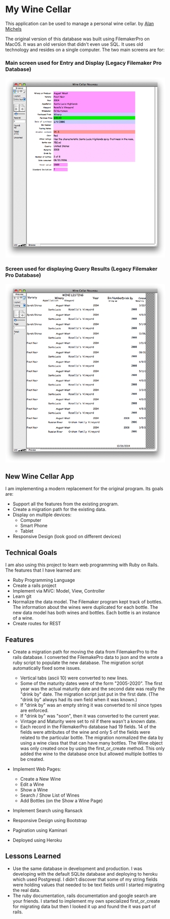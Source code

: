 # My Wine Cellar

This application can be used to manage a personal wine cellar.
by [Alan Michels](mailto:sf.michels@gmail.com)

The original version of this database was built using FilemakerPro on MacOS. It was an old version that didn't even use
SQL. It uses old technology and resides on a single computer. The two main screens are for:

### Main screen used for Entry and Display (Legacy Filemaker Pro Database)
![Enter and Display a Bottle](/app/assets/images/WineCellarNouveauEntryAndDisplay.png)

### Screen used for displaying Query Results (Legacy Filemaker Pro Database)
![List results of a query](/app/assets/images/WineCellarNouveauList.png)

## New Wine Cellar App

I am implementing a modern replacement for the original program. Its goals are:

* Support all the features from the existing program.
* Create a migration path for the existing data.
* Display on multiple devices:
    * Computer
    * Smart Phone
    * Tablet
* Responsive Design (look good on different devices)

## Technical Goals

I am also using this project to learn web programming with Ruby on Rails. The features that I have learned are:

* Ruby Programming Language
* Create a rails project
* Implement via MVC: Model, View, Controller
* Learn git
* Normalize the data model. The Filemaker program kept track of bottles. The information about the wines were
duplicated for each bottle. The new data model has both wines and bottles. Each bottle is an instance of a wine.
* Create routes for REST

## Features

* Create a migration path for moving the data from FilemakerPro to the rails database.
I converted the FilemakePro data to json and the wrote a ruby script to populate the new database.
The migration script automatically fixed some issues.
    * Vertical tabs (ascii 10) were converted to new lines.
    * Some of the maturity dates were of the form "2005-2020". The first year was the actual maturity date and the
    second date was really the "drink by" date. The migration script just put in the first date. (The "drink by" always
    had its own field when it was known.)
    * If "drink by" was an empty string it was converted to nil since types are enforced.
    * If "drink by" was "soon", then it was converted to the current year.
    * Vintage and Maturity were set to nil if there wasn't a known date.
    * Each record in the FilemakerPro database had 19 fields. 14 of the fields were attributes of the wine and only 5
    of the fields were related to the particular bottle. The migration normalized the data by using a wine class that
    that can have many bottles. The Wine object was only created once by using the first_or_create method. This only
    added the wine to the database once but allowed multiple bottles to be created.


* Implement Web Pages:
    * Create a New Wine
    * Edit a Wine
    * Show a Wine
    * Search / Show List of Wines
    * Add Bottles (on the Show a Wine Page)

* Implement Search using Ransack
* Responsive Design using Bootstrap
* Pagination using Kaminari
* Deployed using Heroku

## Lessons Learned

* Use the same database in development and production. I was developing with the default SQLite database and deploying
to heroku which used Postgresql. I didn't discover that some of my string fields were holding values that needed to be
text fields until I started migrating the real data.
* The ruby documentation, rails documentation and google search are your friends. I started to implement my own
specialized first_or_create for migrating data but then I looked it up and found the it was part of rails.




